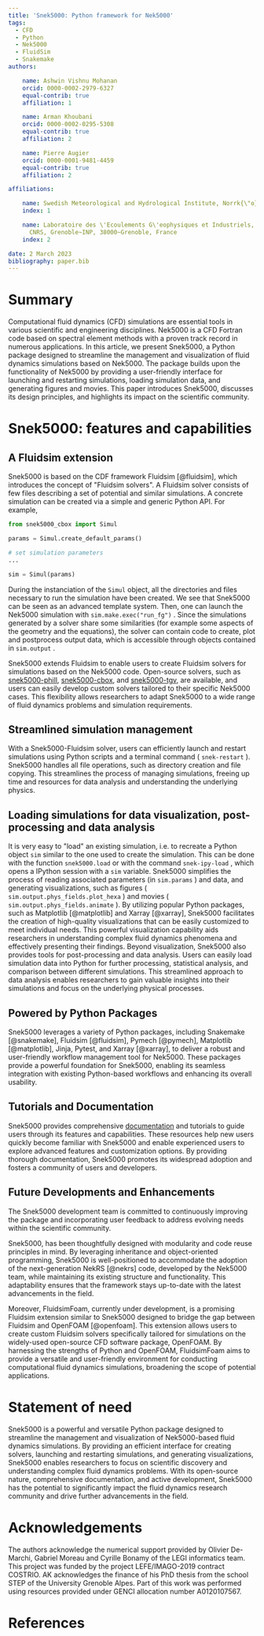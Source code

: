 ```yaml
---
title: 'Snek5000: Python framework for Nek5000'
tags:
  - CFD
  - Python
  - Nek5000
  - FluidSim
  - Snakemake
authors:

    name: Ashwin Vishnu Mohanan
    orcid: 0000-0002-2979-6327
    equal-contrib: true
    affiliation: 1

    name: Arman Khoubani
    orcid: 0000-0002-0295-5308
    equal-contrib: true
    affiliation: 2

    name: Pierre Augier
    orcid: 0000-0001-9481-4459
    equal-contrib: true
    affiliation: 2

affiliations:

    name: Swedish Meteorological and Hydrological Institute, Norrk{\"o}ping, Sweden
    index: 1

    name: Laboratoire des \'Ecoulements G\'eophysiques et Industriels, Universit\'e~Grenoble~Alpes,
      CNRS, Grenoble~INP, 38000~Grenoble, France
    index: 2

date: 2 March 2023
bibliography: paper.bib
---
```


# Summary

Computational fluid dynamics (CFD) simulations are essential tools in various
scientific and engineering disciplines. Nek5000 is a CFD Fortran code based on
spectral element methods with a proven track record in numerous applications.
In this article, we present Snek5000, a Python package designed to streamline
the management and visualization of fluid dynamics simulations based on
Nek5000. The package builds upon the functionality of Nek5000 by providing a
user-friendly interface for launching and restarting simulations, loading
simulation data, and generating figures and movies. This paper introduces
Snek5000, discusses its design principles, and highlights its impact on the
scientific community.

# Snek5000: features and capabilities

## A Fluidsim extension

Snek5000 is based on the CDF framework Fluidsim [@fluidsim], which introduces
the concept of "Fluidsim solvers". A Fluidsim solver consists of few files
describing a set of potential and similar simulations. A concrete simulation
can be created via a simple and generic Python API. For example,

```python
from snek5000_cbox import Simul

params = Simul.create_default_params()

# set simulation parameters
...

sim = Simul(params)
```

During the instanciation of the `Simul` object, all the directories and files
necessary to run the simulation have been created. We see that Snek5000 can be
seen as an advanced template system. Then, one can launch the Nek5000
simulation with `sim.make.exec("run_fg")` . Since the simulations generated by
a solver share some similarities (for example some aspects of the geometry and
the equations), the solver can contain code to create, plot and postprocess
output data, which is accessible through objects contained in `sim.output` .

Snek5000 extends Fluidsim to enable users to create Fluidsim solvers for
simulations based on the Nek5000 code. Open-source solvers, such as
[snek5000-phill](https://github.com/snek5000/snek5000-phill),
[snek5000-cbox](https://github.com/snek5000/snek5000-cbox), and
[snek5000-tgv](https://github.com/snek5000/snek5000/tree/main/docs/examples/snek5000-tgv),
are available, and users can easily develop custom solvers tailored to their
specific Nek5000 cases. This flexibility allows researchers to adapt Snek5000
to a wide range of fluid dynamics problems and simulation requirements.

## Streamlined simulation management

With a Snek5000-Fluidsim solver, users can efficiently launch and restart
simulations using Python scripts and a terminal command ( `snek-restart` ).
Snek5000 handles all file operations, such as directory creation and file
copying. This streamlines the process of managing simulations, freeing up time
and resources for data analysis and understanding the underlying physics.

## Loading simulations for data visualization, post-processing and data analysis

It is very easy to "load" an existing simulation, i.e. to recreate a Python
object `sim` similar to the one used to create the simulation. This can be done
with the function `snek5000.load` or with the command `snek-ipy-load` , which
opens a IPython session with a `sim` variable. Snek5000 simplifies the process
of reading associated parameters (in `sim.params` ) and data, and generating
visualizations, such as figures ( `sim.output.phys_fields.plot_hexa` ) and
movies ( `sim.output.phys_fields.animate` ). By utilizing popular Python
packages, such as Matplotlib [@matplotlib] and Xarray [@xarray], Snek5000
facilitates the creation of high-quality visualizations that can be easily
customized to meet individual needs. This powerful visualization capability
aids researchers in understanding complex fluid dynamics phenomena and
effectively presenting their findings. Beyond visualization, Snek5000 also
provides tools for post-processing and data analysis. Users can easily load
simulation data into Python for further processing, statistical analysis, and
comparison between different simulations. This streamlined approach to data
analysis enables researchers to gain valuable insights into their simulations
and focus on the underlying physical processes.

## Powered by Python Packages

Snek5000 leverages a variety of Python packages, including Snakemake
[@snakemake], Fluidsim [@fluidsim], Pymech [@pymech], Matplotlib [@matplotlib],
Jinja, Pytest, and Xarray [@xarray], to deliver a robust and user-friendly
workflow management tool for Nek5000. These packages provide a powerful
foundation for Snek5000, enabling its seamless integration with existing
Python-based workflows and enhancing its overall usability.

## Tutorials and Documentation

Snek5000 provides comprehensive
[documentation](https://snek5000.readthedocs.io/) and tutorials to guide users
through its features and capabilities. These resources help new users quickly
become familiar with Snek5000 and enable experienced users to explore advanced
features and customization options. By providing thorough documentation,
Snek5000 promotes its widespread adoption and fosters a community of users and
developers.

## Future Developments and Enhancements

The Snek5000 development team is committed to continuously improving the
package and incorporating user feedback to address evolving needs within the
scientific community.

Snek5000, has been thoughtfully designed with modularity and code reuse
principles in mind. By leveraging inheritance and object-oriented programming,
Snek5000 is well-positioned to accommodate the adoption of the next-generation
NekRS [@nekrs] code, developed by the Nek5000 team, while maintaining its
existing structure and functionality. This adaptability ensures that the
framework stays up-to-date with the latest advancements in the field.

Moreover, FluidsimFoam, currently under development, is a promising Fluidsim
extension similar to Snek5000 designed to bridge the gap between Fluidsim and
OpenFOAM [@openfoam]. This extension allows users to create custom Fluidsim
solvers specifically tailored for simulations on the widely-used open-source
CFD software package, OpenFOAM. By harnessing the strengths of Python and
OpenFOAM, FluidsimFoam aims to provide a versatile and user-friendly
environment for conducting computational fluid dynamics simulations, broadening
the scope of potential applications.

# Statement of need

Snek5000 is a powerful and versatile Python package designed to streamline the
management and visualization of Nek5000-based fluid dynamics simulations. By
providing an efficient interface for creating solvers, launching and restarting
simulations, and generating visualizations, Snek5000 enables researchers to
focus on scientific discovery and understanding complex fluid dynamics
problems. With its open-source nature, comprehensive documentation, and active
development, Snek5000 has the potential to significantly impact the fluid
dynamics research community and drive further advancements in the field.

# Acknowledgements

The authors acknowledge the numerical support provided by Olivier De-Marchi,
Gabriel Moreau and Cyrille Bonamy of the LEGI informatics team. This project
was funded by the project LEFE/IMAGO-2019 contract COSTRIO. AK acknowledges the
finance of his PhD thesis from the school STEP of the University Grenoble
Alpes. Part of this work was performed using resources provided under GENCI
allocation number A0120107567.

# References

